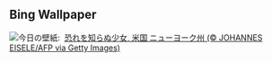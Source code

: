 ## Bing Wallpaper
![](https://www.bing.com/th?id=OHR.FearlessWomen_JA-JP3446140149_UHD.jpg&w=1000)今日の壁紙: &nbsp;[恐れを知らぬ少女, 米国 ニューヨーク州 (© JOHANNES EISELE/AFP via Getty Images)](https://www.bing.com/th?id=OHR.FearlessWomen_JA-JP3446140149_UHD.jpg)
<br><br/>
